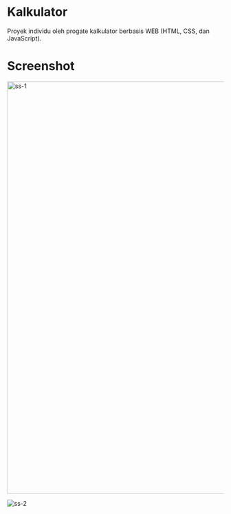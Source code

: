# Kalkulator
Proyek individu oleh progate kalkulator berbasis WEB (HTML, CSS, dan JavaScript).



# Screenshot
<img width="960" alt="ss-1" src="https://user-images.githubusercontent.com/74885724/229422699-78fbd20b-2e77-43e2-ad6c-7de4621fd1d7.png">

![ss-2](https://user-images.githubusercontent.com/74885724/229423433-d11e297c-fe1f-4efd-9bc8-f59508912be6.png)


